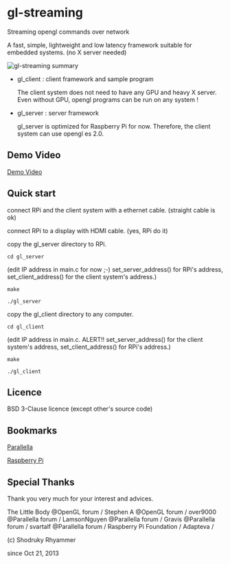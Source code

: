 # gl-streaming

Streaming opengl commands over network

A fast, simple, lightweight and low latency framework suitable for embedded systems. (no X server needed)

![gl-streaming summary](https://raw.github.com/shodruky-rhyammer/gl-streaming/master/www/gl-streaming_small.png)

* gl_client : client framework and sample program

  The client system does not need to have any GPU and heavy X server. Even without GPU, opengl programs can be run on any system !

* gl_server : server framework

  gl_server is optimized for Raspberry Pi for now. Therefore, the client system can use opengl es 2.0.

## Demo Video

[Demo Video](http://youtu.be/6S-Epb6m6mI)

## Quick start

connect RPi and the client system with a ethernet cable. (straight cable is ok)

connect RPi to a display with HDMI cable. (yes, RPi do it)

copy the gl_server directory to RPi.

``cd gl_server``
    
(edit IP address in main.c for now ;-) set_server_address() for RPi's address, set_client_address() for the client system's address.)
    
``make``
    
``./gl_server``

copy the gl_client directory to any computer.

``cd gl_client``
    
(edit IP address in main.c. ALERT!! set_server_address() for the client system's address, set_client_address() for RPi's address.)

``make``
    
``./gl_client``

## Licence

BSD 3-Clause licence (except other's source code)

## Bookmarks

[Parallella](http://www.parallella.org/)

[Raspberry Pi](http://www.raspberrypi.org/)

## Special Thanks

Thank you very much for your interest and advices.

The Little Body @OpenGL forum / 
Stephen A @OpenGL forum / 
over9000 @Parallella forum / 
LamsonNguyen @Parallella forum / 
Gravis @Parallella forum / 
svartalf @Parallella forum / 
Raspberry Pi Foundation / 
Adapteva / 

(c) Shodruky Rhyammer

since Oct 21, 2013

